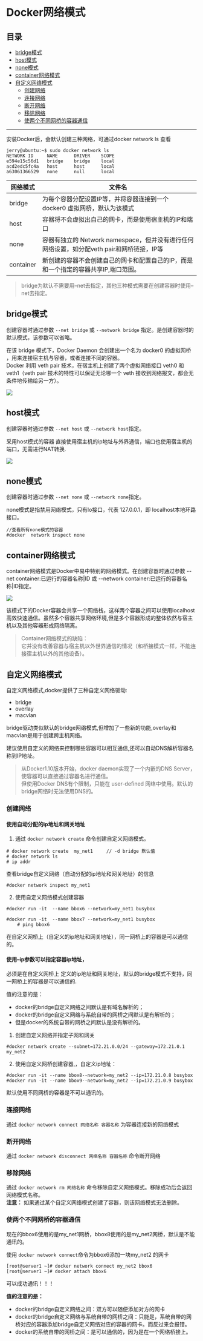 # Docker网络模式

## 目录
* [bridge模式](#bridge模式)
* [host模式](#host模式)
* [none模式](#none模式)  
* [container网络模式](#container网络模式)
* [自定义网络模式](#自定义网络模式)
  * [创建网络](#创建网络)
  * [连接网络](#连接网络)
  * [断开网络](#断开网络)
  * [移除网络](#移除网络)
  * [使两个不同网桥的容器通信](#使两个不同网桥的容器通信)


---

安装Docker后，会默认创建三种网络，可通过docker network ls 查看
```
jerry@ubuntu:~$ sudo docker network ls
NETWORK ID     NAME      DRIVER    SCOPE
e594e15c56d1   bridge    bridge    local
acd2edc5fc4a   host      host      local
a63061366529   none      null      local
```

网络模式 | 文件名	
-----| ---
bridge |为每个容器分配设置IP等，并将容器连接到一个 docker0 虚拟网桥，默认为该模式
host   |  容器将不会虚拟出自己的网卡，而是使用宿主机的IP和端口
none   | 容器有独立的 Network namespace，但并没有进行任何网络设置，如分配veth pair和网桥链接，IP等
container |新创建的容器不会创建自己的网卡和配置自己的IP，而是和一个指定的容器共享IP,端口范围。

>bridge为默认不需要用–net去指定，其他三种模式需要在创建容器时使用–net去指定。


## bridge模式

创建容器时通过参数 `--net bridge` 或 `--network bridge` 指定。是创建容器时的默认模式，该参数可以省略。

在该 bridge 模式下，Docker Daemon 会创建出一个名为 docker0 的虚拟网桥 ，用来连接宿主机与容器，或者连接不同的容器。  
Docker 利用 veth pair 技术，在宿主机上创建了两个虚拟网络接口 veth0 和 veth1（veth pair 技术的特性可以保证无论哪一个 veth 接收到网络报文，都会无条件地传输给另一方）。  

![](./pic/bridge.png)


## host模式

创建容器时通过参数 `--net host` 或 `--network host`指定。

采用host模式的容器 直接使用宿主机的ip地址与外界通信，端口也使用宿主机的端口，无需进行NAT转换.  

![](./pic/host.png)


## none模式

创建容器时通过参数 `--net none` 或 `--network none`指定。

none模式是指禁用网络模式，只有lo接口，代表 127.0.0.1，即 localhost本地环路接口。

```
//查看所有none模式的容器
#docker  network inspect none
```

## container网络模式

container网络模式是Docker中易中特别的网络模式。在创建容器时通过参数 --net container:已运行的容器名称|ID 或 --network container:已运行的容器名称|ID指定。

![](./pic/container.png)

该模式下的Docker容器会共享一个网络栈，这样两个容器之间可以使用localhost高效快速通信。虽然多个容器共享网络环境,但是多个容器形成的整体依然与宿主机以及其他容器形成网络隔离。

>Container网络模式的缺陷：  
>它并没有改善容器与宿主机以外世界通信的情况（和桥接模式一样，不能连接宿主机以外的其他设备）。


## 自定义网络模式

自定义网络模式,docker提供了三种自定义网络驱动:

* bridge
* overlay
* macvlan

bridge驱动类似默认的bridge网络模式,但增加了一些新的功能,overlay和macvlan是用于创建跨主机网络。

建议使用自定义的网络来控制哪些容器可以相互通信,还可以自动DNS解析容器名称到IP地址。

>从Docker1.10版本开始，docker daemon实现了一个内嵌的DNS Server，使容器可以直接通过容器名进行通信。  
>但使用Docker DNS有个限制，只能在 user-defined 网络中使用。默认的bridge网络时无法使用DNS的。


### 创建网络

#### 使用自动分配的ip地址和网关地址

1. 通过 `docker network create` 命令创建自定义网络模式。
```
# docker network create  my_net1     // -d bridge 默认值
# docker network ls
# ip addr
```

查看bridge自定义网络（自动分配的ip地址和网关地址）的信息
```
#docker network inspect my_net1 
```

2. 使用自定义网络模式创建容器
```
#docker run -it  --name bbox6 --network=my_net1 busybox

#docker run -it  --name bbox7 --network=my_net1 busybox
    # ping bbox6 
```

在自定义网桥上（自定义的ip地址和网关地址），同一网桥上的容器是可以通信的。

#### 使用–ip参数可以指定容器ip地址，

必须是在自定义网桥上 定义的ip地址和网关地址，默认的bridge模式不支持，同一网桥上的容器是可以通信的.

值的注意的是：

* docker的bridge自定义网络之间默认是有域名解析的；
* docker的bridge自定义网络与系统自带的网桥之间默认是有解析的；
* 但是docker的系统自带的网桥之间默认是没有解析的。

1. 创建自定义网络并指定子网和网关
```
#docker network create --subnet=172.21.0.0/24 --gateway=172.21.0.1 my_net2
```

2. 使用自定义网桥创建容器,，自定义ip地址：
```
#docker run -it --name bbox8--network=my_net2 --ip=172.21.0.8 busybox
#docker run -it --name bbox9--network=my_net2 --ip=172.21.0.9 busybox
```

默认使用不同网桥的容器是不可以通讯的。

### 连接网络

通过 `docker network connect 网络名称 容器名称` 为容器连接新的网络模式

### 断开网络

通过 `docker network disconnect 网络名称 容器名称` 命令断开网络

### 移除网络

通过 `docker network rm 网络名称` 命令移除自定义网络模式。移除成功后会返回网络模式名称。  
**注意：** 如果通过某个自定义网络模式创建了容器，则该网络模式无法删除。


### 使两个不同网桥的容器通信

现在的bbox6使用的是my_net1网桥，bbox8使用的是my_net2网桥，默认是不能通讯的。

使用 `docker network connect`命令为bbox6添加一块my_net2 的网卡
```
[root@server1 ~]# docker network connect my_net2 bbox6
[root@server1 ~]# docker attach bbox6
```

可以成功通讯！！！

**值的注意的是：**

* docker的bridge自定义网络之间：双方可以随便添加对方的网卡
* docker的bridge自定义网络与系统自带的网桥之间：只能是，系统自带的网桥对应的容器添加bridge自定义网络对应的容器的网卡。而反过来会报错。
* docker的系统自带的网桥之间：是可以通信的，因为是在一个网络桥接上。




